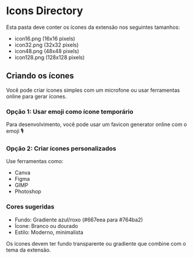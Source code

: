 # Icons Directory

Esta pasta deve conter os ícones da extensão nos seguintes tamanhos:

- icon16.png (16x16 pixels)
- icon32.png (32x32 pixels)  
- icon48.png (48x48 pixels)
- icon128.png (128x128 pixels)

## Criando os ícones

Você pode criar ícones simples com um microfone ou usar ferramentas online para gerar ícones.

### Opção 1: Usar emoji como ícone temporário
Para desenvolvimento, você pode usar um favicon generator online com o emoji 🎙️

### Opção 2: Criar ícones personalizados
Use ferramentas como:
- Canva
- Figma  
- GIMP
- Photoshop

### Cores sugeridas
- Fundo: Gradiente azul/roxo (#667eea para #764ba2)
- Ícone: Branco ou dourado
- Estilo: Moderno, minimalista

Os ícones devem ter fundo transparente ou gradiente que combine com o tema da extensão.